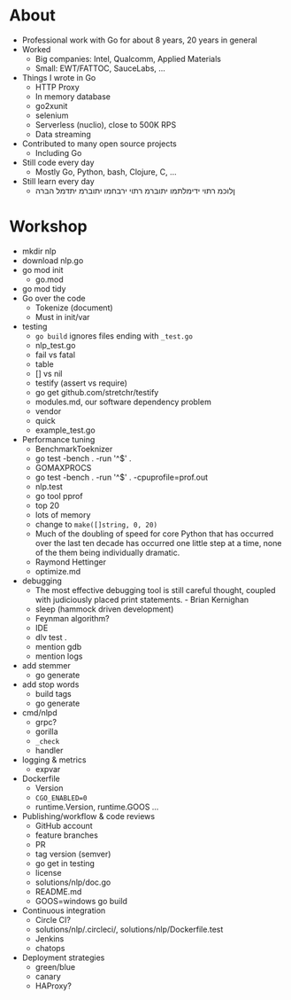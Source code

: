 # About
* Professional work with Go for about 8 years, 20 years in general
* Worked
    - Big companies: Intel, Qualcomm, Applied Materials
    - Small: EWT/FATTOC, SauceLabs, ...
* Things I wrote in Go
    * HTTP Proxy
    * In memory database
    * go2xunit
    * selenium
    * Serverless (nuclio), close to 500K RPS
    * Data streaming
* Contributed to many open source projects
    * Including Go
* Still code every day
    * Mostly Go, Python, bash, Clojure, C, ...
* Still learn every day
    - ןלוכמ רתוי ידימלתמו יתוברמ רתוי ירבחמו יתוברמ יתדמל הברה 

# Workshop
- mkdir nlp
- download nlp.go
- go mod init
    - go.mod
- go mod tidy
- Go over the code
    - Tokenize (document)
    - Must in init/var
- testing
    - `go build` ignores files ending with `_test.go`
    - nlp_test.go
    - fail vs fatal
    - table
    - [] vs nil
    - testify (assert vs require)
    - go get github.com/stretchr/testify
	- modules.md, our software dependency problem
	- vendor
    - quick
    - example_test.go
- Performance tuning
    - BenchmarkToeknizer
    - go test -bench . -run '^$' .
	- GOMAXPROCS
    - go test -bench . -run '^$' . -cpuprofile=prof.out
	- nlp.test
    - go tool pprof
	- top 20
	- lots of memory
    - change to `make([]string, 0, 20)`
    - Much of the doubling of speed for core Python that has occurred over the
      last ten decade has occurred one little step at a time, none of the them
      being individually dramatic.
	- Raymond Hettinger
    - optimize.md
- debugging
    - The most effective debugging tool is still careful thought, coupled with
      judiciously placed print statements. - Brian Kernighan
    - sleep (hammock driven development)
    - Feynman algorithm?
    - IDE
    - dlv test .
    - mention gdb
    - mention logs
- add stemmer
    - go generate
- add stop words
    - build tags
    - go generate
- cmd/nlpd
    - grpc?
    - gorilla
    - `_check`
    - handler
- logging & metrics
    - expvar
- Dockerfile
    - Version
    - `CGO_ENABLED=0`
    - runtime.Version, runtime.GOOS ...
- Publishing/workflow & code reviews
    - GitHub account
    - feature branches
    - PR
    - tag version (semver)
    - go get in testing
    - license
    - solutions/nlp/doc.go
    - README.md
    - GOOS=windows go build
- Continuous integration
    - Circle CI?
    - solutions/nlp/.circleci/, solutions/nlp/Dockerfile.test
    - Jenkins
    - chatops
- Deployment strategies
    - green/blue
    - canary
    - HAProxy?
